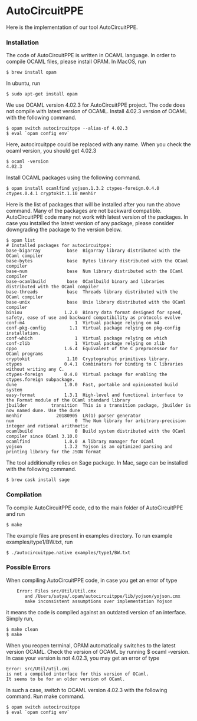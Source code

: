 # AutoCircuitPPE
Here is the implementation of our tool AutoCircuitPPE. 

### Installation
The code of AutoCircuitPPE is written in OCAML language. In order to compile OCAML files, please install OPAM. In MacOS, run
~~~~~
$ brew install opam
~~~~~
In ubuntu, run
~~~~~
$ sudo apt-get install opam
~~~~~

We use OCAML version 4.02.3 for AutoCircuitPPE project. The code does not compile with latest version of OCAML. Install 4.02.3 version of OCAML with the following command.
~~~~~
$ opam switch autocircuitppe --alias-of 4.02.3
$ eval `opam config env`
~~~~~
Here, autocircuitppe could be replaced with any name. When you check the ocaml version, you should get 4.02.3
~~~~~
$ ocaml -version
4.02.3
~~~~~

Install OCAML packages using the following command.
~~~~~
$ opam install ocamlfind yojson.1.3.2 ctypes-foreign.0.4.0 ctypes.0.4.1 cryptokit.1.10 menhir
~~~~~
Here is the list of packages that will be installed after you run the above command. Many of the packages are not backward compatible. AutoCircuitPPE code many not work with latest version of the packages. In case you installed the latest version of any package, please consider downgrading the package to the version below. 
~~~~~
$ opam list
# Installed packages for autocircuitppe:
base-bigarray          base  Bigarray library distributed with the OCaml compiler
base-bytes             base  Bytes library distributed with the OCaml compiler
base-num               base  Num library distributed with the OCaml compiler
base-ocamlbuild        base  OCamlbuild binary and libraries distributed with the OCaml compiler
base-threads           base  Threads library distributed with the OCaml compiler
base-unix              base  Unix library distributed with the OCaml compiler
biniou                1.2.0  Binary data format designed for speed, safety, ease of use and backward compatibility as protocols evolve
conf-m4                   1  Virtual package relying on m4
conf-pkg-config         1.1  Virtual package relying on pkg-config installation.
conf-which                1  Virtual package relying on which
conf-zlib                 1  Virtual package relying on zlib
cppo                  1.6.4  Equivalent of the C preprocessor for OCaml programs
cryptokit              1.10  Cryptographic primitives library. 
ctypes                0.4.1  Combinators for binding to C libraries without writing any C.
ctypes-foreign        0.4.0  Virtual package for enabling the ctypes.foreign subpackage.
dune                  1.0.0  Fast, portable and opinionated build system
easy-format           1.3.1  High-level and functional interface to the Format module of the OCaml standard library
jbuilder         transition  This is a transition package, jbuilder is now named dune. Use the dune
menhir             20180905  LR(1) parser generator
num                       0  The Num library for arbitrary-precision integer and rational arithmetic
ocamlbuild                0  Build system distributed with the OCaml compiler since OCaml 3.10.0
ocamlfind             1.8.0  A library manager for OCaml
yojson                1.3.2  Yojson is an optimized parsing and printing library for the JSON format 
~~~~~

The tool additionally relies on Sage package. In Mac, sage can be installed with the following command. 

~~~~
$ brew cask install sage
~~~~

### Compilation
To compile AutoCircuitPPE code, cd to the main folder of AutoCircuitPPE and run
~~~~~
$ make
~~~~~

The example files are present in examples directory. To run example  examples/type1/BW.txt, run
~~~~~
$ ./autocircuitppe.native examples/type1/BW.txt
~~~~~

### Possible Errors
When compiling AutoCircuitPPE code, in case you get an error of type 
~~~~~
	Error: Files src/Util/Util.cmx
       and /Users/satya/.opam/autocircuitppe/lib/yojson/yojson.cmx
       make inconsistent assumptions over implementation Yojson
~~~~~
it means the code is compiled against an outdated version of an interface. Simply run,
~~~~~
$ make clean
$ make
~~~~~

When you reopen terminal, OPAM automatically switches to the latest version OCAML. Check the version of OCAML by running $ ocaml -version. In case your version is not 4.02.3, you may get an error of type
~~~~~
Error: src/Util/util.cmi
is not a compiled interface for this version of OCaml.
It seems to be for an older version of OCaml.
~~~~~
In such a case, switch to OCAML version 4.02.3 with the following command. Run make command.
~~~~~
$ opam switch autocircuitppe
$ eval `opam config env`
~~~~~
